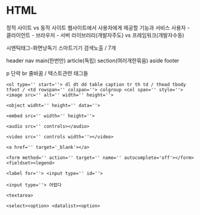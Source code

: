 # HTML

정적 사이트 vs 동적 사이트
웹사이트에서 사용자에게 제공할 기능과 서비스
사용자 - 클라이언트 - 브라우저 - 서버
라이브러리(개발자주도) vs 프레임워크(개발자수동)



시멘틱태그-화면낭독기 스마트기기 검색노출 / 7개

header nav main(한번만) article(독립) section(여러개한묶음) aside footer

p 단락 br 줄바꿈 / 텍스트관련 태그들



`<ol type='' start=''>
dl dt dd
table caption tr th td / thead tbody tfoot / <td rowspan='' colspan=''>
colgroup <col span='' style=''>
<image src='' alt='' width='' height=''>`

`<object widht='' height='' data=''>`

`<embed src='' width='' height=''>`

`<audio src='' controls></audio>`

`<video src='' controls width=''></video>`

`<a href='' target='_blank'></a>`

`<form method='' action='' target='' name='' autocomplete='off'></form> <fieldset><legend>`

`<label for=''> <input type='' id=''>`

`<input type=''> 어렵다`

`<textarea>`

`<select><option> <datalist><option>`

